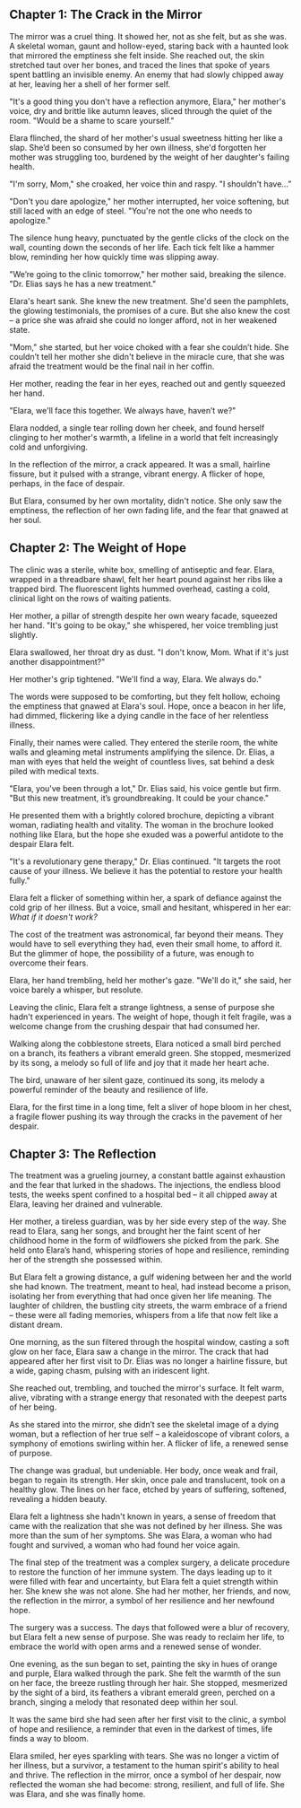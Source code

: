 ## Chapter 1: The Crack in the Mirror

The mirror was a cruel thing. It showed her, not as she felt, but as she was.  A skeletal woman, gaunt and hollow-eyed, staring back with a haunted look that mirrored the emptiness she felt inside.  She reached out, the skin stretched taut over her bones, and traced the lines that spoke of years spent battling an invisible enemy. An enemy that had slowly chipped away at her, leaving her a shell of her former self.

"It's a good thing you don't have a reflection anymore, Elara," her mother's voice, dry and brittle like autumn leaves, sliced through the quiet of the room. "Would be a shame to scare yourself." 

Elara flinched, the shard of her mother's usual sweetness hitting her like a slap.  She’d been so consumed by her own illness, she'd forgotten her mother was struggling too, burdened by the weight of her daughter's failing health. 

"I'm sorry, Mom," she croaked, her voice thin and raspy. "I shouldn't have…”

"Don't you dare apologize," her mother interrupted, her voice softening, but still laced with an edge of steel.  "You're not the one who needs to apologize."

The silence hung heavy, punctuated by the gentle clicks of the clock on the wall, counting down the seconds of her life.  Each tick felt like a hammer blow, reminding her how quickly time was slipping away. 

"We’re going to the clinic tomorrow," her mother said, breaking the silence. "Dr. Elias says he has a new treatment."

Elara's heart sank.  She knew the new treatment.  She'd seen the pamphlets, the glowing testimonials, the promises of a cure.  But she also knew the cost – a price she was afraid she could no longer afford, not in her weakened state.

"Mom," she started, but her voice choked with a fear she couldn’t hide.  She couldn’t tell her mother she didn't believe in the miracle cure, that she was afraid the treatment would be the final nail in her coffin.

Her mother, reading the fear in her eyes, reached out and gently squeezed her hand. 

"Elara, we'll face this together. We always have, haven’t we?"

Elara nodded, a single tear rolling down her cheek, and found herself clinging to her mother's warmth, a lifeline in a world that felt increasingly cold and unforgiving.  

In the reflection of the mirror, a crack appeared.  It was a small, hairline fissure, but it pulsed with a strange, vibrant energy.  A flicker of hope, perhaps, in the face of despair. 

But Elara, consumed by her own mortality, didn't notice.  She only saw the emptiness, the reflection of her own fading life, and the fear that gnawed at her soul. 


## Chapter 2: The Weight of Hope

The clinic was a sterile, white box, smelling of antiseptic and fear.  Elara, wrapped in a threadbare shawl, felt her heart pound against her ribs like a trapped bird.  The fluorescent lights hummed overhead, casting a cold, clinical light on the rows of waiting patients. 

Her mother, a pillar of strength despite her own weary facade, squeezed her hand.  "It's going to be okay," she whispered, her voice trembling just slightly.  

Elara swallowed, her throat dry as dust.  "I don't know, Mom.  What if it's just another disappointment?"

Her mother's grip tightened. "We'll find a way, Elara.  We always do."

The words were supposed to be comforting, but they felt hollow, echoing the emptiness that gnawed at Elara's soul.  Hope, once a beacon in her life, had dimmed, flickering like a dying candle in the face of her relentless illness.

Finally, their names were called.  They entered the sterile room, the white walls and gleaming metal instruments amplifying the silence.  Dr. Elias, a man with eyes that held the weight of countless lives, sat behind a desk piled with medical texts.  

"Elara, you've been through a lot," Dr. Elias said, his voice gentle but firm. "But this new treatment, it’s groundbreaking.  It could be your chance."

He presented them with a brightly colored brochure, depicting a vibrant woman, radiating health and vitality.  The woman in the brochure looked nothing like Elara, but the hope she exuded was a powerful antidote to the despair Elara felt. 

"It's a revolutionary gene therapy," Dr. Elias continued. "It targets the root cause of your illness.  We believe it has the potential to restore your health fully."

Elara felt a flicker of something within her, a spark of defiance against the cold grip of her illness.  But a voice, small and hesitant, whispered in her ear:  *What if it doesn't work?* 

The cost of the treatment was astronomical, far beyond their means.  They would have to sell everything they had, even their small home, to afford it.  But the glimmer of hope, the possibility of a future, was enough to overcome their fears. 

Elara, her hand trembling, held her mother's gaze.  "We'll do it," she said, her voice barely a whisper, but resolute. 

Leaving the clinic, Elara felt a strange lightness, a sense of purpose she hadn't experienced in years.  The weight of hope, though it felt fragile, was a welcome change from the crushing despair that had consumed her.  

Walking along the cobblestone streets, Elara noticed a small bird perched on a branch, its feathers a vibrant emerald green.  She stopped, mesmerized by its song, a melody so full of life and joy that it made her heart ache.  

The bird, unaware of her silent gaze, continued its song, its melody a powerful reminder of the beauty and resilience of life.  

Elara, for the first time in a long time, felt a sliver of hope bloom in her chest, a fragile flower pushing its way through the cracks in the pavement of her despair. 


## Chapter 3: The Reflection

The treatment was a grueling journey, a constant battle against exhaustion and the fear that lurked in the shadows.  The injections, the endless blood tests, the weeks spent confined to a hospital bed – it all chipped away at Elara, leaving her drained and vulnerable.

Her mother, a tireless guardian, was by her side every step of the way.  She read to Elara, sang her songs, and brought her the faint scent of her childhood home in the form of wildflowers she picked from the park.  She held onto Elara’s hand, whispering stories of hope and resilience, reminding her of the strength she possessed within.

But Elara felt a growing distance, a gulf widening between her and the world she had known.  The treatment, meant to heal, had instead become a prison, isolating her from everything that had once given her life meaning.  The laughter of children, the bustling city streets, the warm embrace of a friend – these were all fading memories, whispers from a life that now felt like a distant dream.

One morning, as the sun filtered through the hospital window, casting a soft glow on her face, Elara saw a change in the mirror.  The crack that had appeared after her first visit to Dr. Elias was no longer a hairline fissure, but a wide, gaping chasm, pulsing with an iridescent light.

She reached out, trembling, and touched the mirror's surface.  It felt warm, alive, vibrating with a strange energy that resonated with the deepest parts of her being.  

As she stared into the mirror, she didn’t see the skeletal image of a dying woman, but a reflection of her true self – a kaleidoscope of vibrant colors, a symphony of emotions swirling within her.  A flicker of life, a renewed sense of purpose.

The change was gradual, but undeniable.  Her body, once weak and frail, began to regain its strength.  Her skin, once pale and translucent, took on a healthy glow.  The lines on her face, etched by years of suffering, softened, revealing a hidden beauty.

Elara felt a lightness she hadn't known in years, a sense of freedom that came with the realization that she was not defined by her illness.  She was more than the sum of her symptoms.  She was Elara, a woman who had fought and survived, a woman who had found her voice again.

The final step of the treatment was a complex surgery, a delicate procedure to restore the function of her immune system.  The days leading up to it were filled with fear and uncertainty, but Elara felt a quiet strength within her.  She knew she was not alone.  She had her mother, her friends, and now, the reflection in the mirror, a symbol of her resilience and her newfound hope.

The surgery was a success.  The days that followed were a blur of recovery, but Elara felt a new sense of purpose.  She was ready to reclaim her life, to embrace the world with open arms and a renewed sense of wonder.

One evening, as the sun began to set, painting the sky in hues of orange and purple, Elara walked through the park.  She felt the warmth of the sun on her face, the breeze rustling through her hair.  She stopped, mesmerized by the sight of a bird, its feathers a vibrant emerald green, perched on a branch, singing a melody that resonated deep within her soul.

It was the same bird she had seen after her first visit to the clinic, a symbol of hope and resilience, a reminder that even in the darkest of times, life finds a way to bloom.

Elara smiled, her eyes sparkling with tears.  She was no longer a victim of her illness, but a survivor, a testament to the human spirit's ability to heal and thrive.  The reflection in the mirror, once a symbol of her despair, now reflected the woman she had become:  strong, resilient, and full of life.  She was Elara, and she was finally home. 
